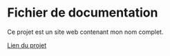 # Fichier de documentation

Ce projet est un site web contenant mon nom complet.

[Lien du projet](https://adamouenza.github.io/Lab14/)